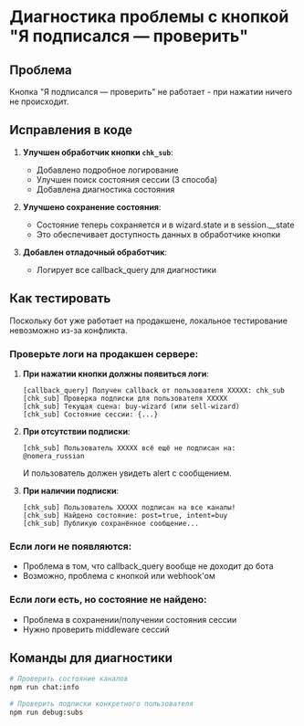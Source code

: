 # Диагностика проблемы с кнопкой "Я подписался — проверить"

## Проблема

Кнопка "Я подписался — проверить" не работает - при нажатии ничего не происходит.

## Исправления в коде

1. **Улучшен обработчик кнопки `chk_sub`**:

   - Добавлено подробное логирование
   - Улучшен поиск состояния сессии (3 способа)
   - Добавлена диагностика состояния

2. **Улучшено сохранение состояния**:

   - Состояние теперь сохраняется и в wizard.state и в session.\_\_state
   - Это обеспечивает доступность данных в обработчике кнопки

3. **Добавлен отладочный обработчик**:
   - Логирует все callback_query для диагностики

## Как тестировать

Поскольку бот уже работает на продакшене, локальное тестирование невозможно из-за конфликта.

### Проверьте логи на продакшен сервере:

1. **При нажатии кнопки должны появиться логи**:

   ```
   [callback_query] Получен callback от пользователя XXXXX: chk_sub
   [chk_sub] Проверка подписки для пользователя XXXXX
   [chk_sub] Текущая сцена: buy-wizard (или sell-wizard)
   [chk_sub] Состояние сессии: {...}
   ```

2. **При отсутствии подписки**:

   ```
   [chk_sub] Пользователь XXXXX всё ещё не подписан на: @nomera_russian
   ```

   И пользователь должен увидеть alert с сообщением.

3. **При наличии подписки**:
   ```
   [chk_sub] Пользователь XXXXX подписан на все каналы!
   [chk_sub] Найдено состояние: post=true, intent=buy
   [chk_sub] Публикую сохранённое сообщение...
   ```

### Если логи не появляются:

- Проблема в том, что callback_query вообще не доходит до бота
- Возможно, проблема с кнопкой или webhook'ом

### Если логи есть, но состояние не найдено:

- Проблема в сохранении/получении состояния сессии
- Нужно проверить middleware сессий

## Команды для диагностики

```bash
# Проверить состояние каналов
npm run chat:info

# Проверить подписки конкретного пользователя
npm run debug:subs
```
